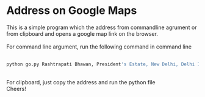 # Address on Google Maps

This is a simple program which the address from commandline agrument or from clipboard and opens a google map link on the browser. <br>
<br>
For command line argument, run the following command in command line<br>
<br>
```bash
python go.py Rashtrapati Bhawan, President's Estate, New Delhi, Delhi 110004

```
<br>
For clipboard, just copy the address and run the python file<br>
Cheers!